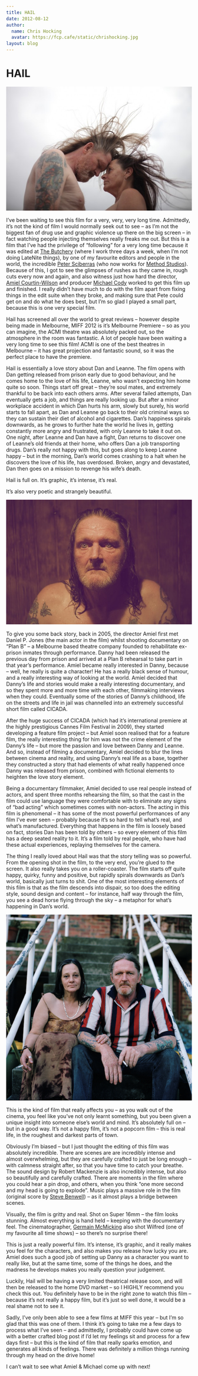 ```yaml
---
title: HAIL
date: 2012-08-12
author:
  name: Chris Hocking
  avatar: https://fcp.cafe/static/chrishocking.jpg
layout: blog
---
```

# HAIL

![](/static/blog/08-hail-011-590x393.jpg "hail-01")

I’ve been waiting to see this film for a very, very, very long time. Admittedly, it’s not the kind of film I would normally seek out to see – as I’m not the biggest fan of drug use and graphic violence up there on the big screen – in fact watching people injecting themselves really freaks me out. But this is a film that I’ve had the privilege of “following” for a very long time because it was edited at [The Butchery](http://www.thebutchery.com.au) (where I work three days a week, when I’m not doing LateNite things), by one of my favourite editors and people in the world, the incredible [Peter Sciberras](http://www.imdb.com/name/nm3038680/) (who now works for [Method Studios](http://www.methodstudios.com.au/)). Because of this, I got to see the glimpses of rushes as they came in, rough cuts every now and again, and also witness just how hard the director, [Amiel Courtin-Wilson](http://www.imdb.com/name/nm0183849/) and producer [Michael Cody](http://www.imdb.com/name/nm2438575/) worked to get this film up and finished. I really didn’t have much to do with the film apart from fixing things in the edit suite when they broke, and making sure that Pete could get on and do what he does best, but I’m so glad I played a small part, because this is one very special film.

Hail has screened all over the world to great reviews – however despite being made in Melbourne, MIFF 2012 is it’s Melbourne Premiere – so as you can imagine, the ACMI theatre was absolutely packed out, so the atmosphere in the room was fantastic. A lot of people have been waiting a very long time to see this film! ACMI is one of the best theatres in Melbourne – it has great projection and fantastic sound, so it was the perfect place to have the premiere.

Hail is essentially a love story about Dan and Leanne. The film opens with Dan getting released from prison early due to good behaviour, and he comes home to the love of his life, Leanne, who wasn’t expecting him home quite so soon. Things start off great – they’re soul mates, and extremely thankful to be back into each others arms. After several failed attempts, Dan eventually gets a job, and things are really looking up. But after a minor workplace accident in which Dan hurts his arm, slowly but surely, his world starts to fall apart, as Dan and Leanne go back to their old criminal ways so they can sustain their diet of alcohol and cigarettes. Dan’s happiness spirals downwards, as he grows to further hate the world he lives in, getting constantly more angry and frustrated, with only Leanne to take it out on. One night, after Leanne and Dan have a fight, Dan returns to discover one of Leanne’s old friends at their home, who offers Dan a job transporting drugs. Dan’s really not happy with this, but goes along to keep Leanne happy – but in the morning, Dan’s world comes crashing to a halt when he discovers the love of his life, has overdosed. Broken, angry and devastated, Dan then goes on a mission to revenge his wife’s death.

Hail is full on. It’s graphic, it’s intense, it’s real.

It’s also very poetic and strangely beautiful.

![](/static/blog/08-hail-02.jpeg "hail-02")

To give you some back story, back in 2005, the director Amiel first met Daniel P. Jones (the main actor in the film) whilst shooting documentary on “Plan B” – a Melbourne based theatre company founded to rehabilitate ex-prison inmates through performance. Danny had been released the previous day from prison and arrived at a Plan B rehearsal to take part in that year’s performance. Amiel became really interested in Danny, because – well, he really is quite a character! He has a really black sense of humour, and a really interesting way of looking at the world. Amiel decided that Danny’s life and stories would make a really interesting documentary, and so they spent more and more time with each other, filmmaking interviews when they could. Eventually some of the stories of Danny’s childhood, life on the streets and life in jail was channelled into an extremely successful short film called CICADA.

After the huge success of CICADA (which had it’s international premiere at the highly prestigious Cannes Film Festival in 2009), they started developing a feature film project – but Amiel soon realised that for a feature film, the really interesting thing for him was not the crime element of the Danny’s life – but more the passion and love between Danny and Leanne. And so, instead of filming a documentary, Amiel decided to blur the lines between cinema and reality, and using Danny’s real life as a base, together they constructed a story that had elements of what really happened once Danny was released from prison, combined with fictional elements to heighten the love story element.

Being a documentary filmmaker, Amiel decided to use real people instead of actors, and spent three months rehearsing the film, so that the cast in the film could use language they were comfortable with to eliminate any signs of “bad acting” which sometimes comes with non-actors. The acting in this film is phenomenal – it has some of the most powerful performances of any film I’ve ever seen – probably because it’s so hard to tell what’s real, and what’s manufactured. Everything that happens in the film is loosely based on fact, stories Dan has been told by others – so every element of this film has a deep seated reality to it. It’s a film told by real people, who have had these actual experiences, replaying themselves for the camera.

The thing I really loved about Hail was that the story telling was so powerful. From the opening shot in the film, to the very end, you’re glued to the screen. It also really takes you on a roller-coaster. The film starts off quite happy, quirky, funny and positive, but rapidly spirals downwards as Dan’s world, basically just turns to shit. One of the most interesting elements of this film is that as the film descends into dispair, so too does the editing style, sound design and content – for instance, half way through the film, you see a dead horse flying through the sky – a metaphor for what’s happening in Dan’s world.

![](/static/blog/08-hail-03.jpg "hail-03")

This is the kind of film that really affects you – as you walk out of the cinema, you feel like you’ve not only learnt something, but you been given a unique insight into someone else’s world and mind. It’s absolutely full on – but in a good way. It’s not a happy film, it’s not a popcorn film – this is real life, in the roughest and darkest parts of town.

Obviously I’m biased – but I just thought the editing of this film was absolutely incredible. There are scenes are are incredibly intense and almost overwhelming, but they are carefully crafted to just be long enough – with calmness straight after, so that you have time to catch your breathe. The sound design by Robert Mackenzie is also incredibly intense, but also so beautifully and carefully crafted. There are moments in the film where you could hear a pin drop, and others, when you think “one more second and my head is going to explode”. Music plays a massive role in the film (original score by [Steve Benwell](http://www.imdb.com/name/nm3167745/)) – as it almost plays a bridge between scenes.

Visually, the film is gritty and real. Shot on Super 16mm – the film looks stunning. Almost everything is hand held – keeping with the documentary feel. The cinematographer, [Germain McMicking](http://www.imdb.com/name/nm1718181/) also shot Wilfred (one of my favourite all time shows) – so there’s no surprise there!

This is just a really powerful film. It’s intense, it’s graphic, and it really makes you feel for the characters, and also makes you release how lucky you are. Amiel does such a good job of setting up Danny as a character you want to really like, but at the same time, some of the things he does, and the madness he develops makes you really question your judgement.

Luckily, Hail will be having a very limited theatrical release soon, and will then be released to the home DVD market – so I HIGHLY recommend you check this out. You definitely have to be in the right zone to watch this film – because it’s not really a happy film, but it’s just so well done, it would be a real shame not to see it.

Sadly, I’ve only been able to see a few films at MIFF this year – but I’m so glad that this was one of them. I think it’s going to take me a few days to process what I’ve seen – and admittedly, I probably could have come up with a better crafted blog post if I’d let my feelings sit and process for a few days first – but this is the kind of film that really sparks emotion, and generates all kinds of feelings. There was definitely a million things running through my head on the drive home!

I can’t wait to see what Amiel & Michael come up with next!